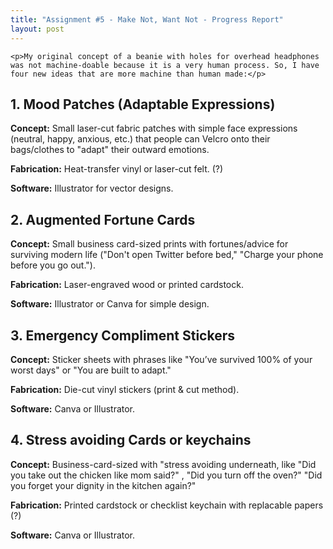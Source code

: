 ```yaml
---
title: "Assignment #5 - Make Not, Want Not - Progress Report"
layout: post
---
```


    <p>My original concept of a beanie with holes for overhead headphones was not machine-doable because it is a very human process. So, I have four new ideas that are more machine than human made:</p>
    
<h2>1. Mood Patches (Adaptable Expressions)</h2>
    <p><strong>Concept:</strong> Small laser-cut fabric patches with simple face expressions (neutral, happy, anxious, etc.) that people can Velcro onto their bags/clothes to "adapt" their outward emotions.</p>
    <p><strong>Fabrication:</strong> Heat-transfer vinyl or laser-cut felt. (?)</p>
    <p><strong>Software:</strong> Illustrator for vector designs.</p>
    
    
 <h2>2. Augmented Fortune Cards</h2>
    <p><strong>Concept:</strong> Small business card-sized prints with fortunes/advice for surviving modern life ("Don't open Twitter before bed," "Charge your phone before you go out.").</p>
    <p><strong>Fabrication:</strong> Laser-engraved wood or printed cardstock.</p>
    <p><strong>Software:</strong> Illustrator or Canva for simple design.</p>
    
<h2>3. Emergency Compliment Stickers</h2>
    <p><strong>Concept:</strong> Sticker sheets with phrases like "You’ve survived 100% of your worst days" or "You are built to adapt."</p>
    <p><strong>Fabrication:</strong> Die-cut vinyl stickers (print & cut method).</p>
    <p><strong>Software:</strong> Canva or Illustrator.</p>
    
 <h2>4. Stress avoiding Cards or keychains</h2>
    <p><strong>Concept:</strong> Business-card-sized with "stress avoiding underneath, like "Did you take out the chicken like mom said?" , "Did you turn off the oven?" "Did you forget your dignity in the kitchen again?"</p>
    <p><strong>Fabrication:</strong> Printed cardstock or checklist keychain with replacable papers (?)</p>
    <p><strong>Software:</strong> Canva or Illustrator.</p>